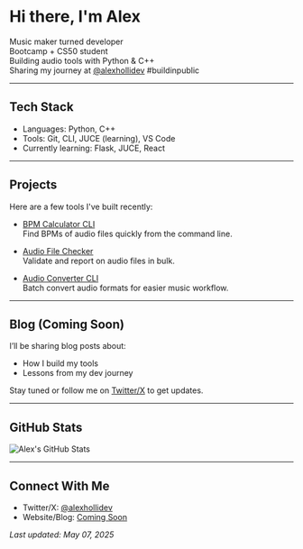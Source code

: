 # Hi there, I'm Alex

Music maker turned developer  
Bootcamp + CS50 student  
Building audio tools with Python & C++  
Sharing my journey at [@alexhollidev](https://x.com/alexhollidev) #buildinpublic

---

## Tech Stack
- Languages: Python, C++
- Tools: Git, CLI, JUCE (learning), VS Code
- Currently learning: Flask, JUCE, React

---

## Projects
Here are a few tools I've built recently:

- [BPM Calculator CLI](https://github.com/alex-hollingsworth1/bpm-cli-tool)  
  Find BPMs of audio files quickly from the command line.

- [Audio File Checker](https://github.com/alex-hollingsworth1/audio-file-checker)  
  Validate and report on audio files in bulk.

- [Audio Converter CLI](https://github.com/alex-hollingsworth1/audio-converter-cli)  
  Batch convert audio formats for easier music workflow.

---

## Blog (Coming Soon)
I’ll be sharing blog posts about:
- How I build my tools
- Lessons from my dev journey

Stay tuned or follow me on [Twitter/X](https://x.com/alexhollidev) to get updates.

---

## GitHub Stats

![Alex's GitHub Stats](https://github-readme-stats.vercel.app/api?username=alex-hollingsworth1&show_icons=true&theme=radical)

---

## Connect With Me

- Twitter/X: [@alexhollidev](https://x.com/alexhollidev)
- Website/Blog: [Coming Soon](#)

_Last updated: May 07, 2025_
